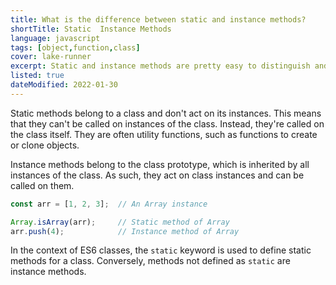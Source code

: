 ```yaml
---
title: What is the difference between static and instance methods?
shortTitle: Static  Instance Methods
language: javascript
tags: [object,function,class]
cover: lake-runner
excerpt: Static and instance methods are pretty easy to distinguish and serve different purposes. Learn all about them in this article.
listed: true
dateModified: 2022-01-30
---
```


Static methods belong to a class and don't act on its instances. This means that they can't be called on instances of the class. Instead, they're called on the class itself. They are often utility functions, such as functions to create or clone objects.

Instance methods belong to the class prototype, which is inherited by all instances of the class. As such, they act on class instances and can be called on them.

```jsx
const arr = [1, 2, 3];  // An Array instance

Array.isArray(arr);     // Static method of Array
arr.push(4);            // Instance method of Array
```

In the context of ES6 classes, the `static` keyword is used to define static methods for a class. Conversely, methods not defined as `static` are instance methods.
